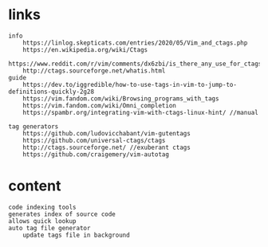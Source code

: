 # links
    info
        https://linlog.skepticats.com/entries/2020/05/Vim_and_ctags.php
        https://en.wikipedia.org/wiki/Ctags
        https://www.reddit.com/r/vim/comments/dx6zbi/is_there_any_use_for_ctags_if_i_use_an_lsp_client/
        http://ctags.sourceforge.net/whatis.html
    guide
        https://dev.to/iggredible/how-to-use-tags-in-vim-to-jump-to-definitions-quickly-2g28
        https://vim.fandom.com/wiki/Browsing_programs_with_tags
        https://vim.fandom.com/wiki/Omni_completion
        https://spambr.org/integrating-vim-with-ctags-linux-hint/ //manual
        
    tag generators
        https://github.com/ludovicchabant/vim-gutentags
        https://github.com/universal-ctags/ctags
        http://ctags.sourceforge.net/ //exuberant ctags
        https://github.com/craigemery/vim-autotag

# content
    code indexing tools
    generates index of source code
    allows quick lookup
    auto tag file generator
        update tags file in background

